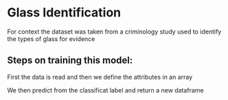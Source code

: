 # Glass Identification
For context the dataset was taken from a criminology study used to identify the types of glass for evidence

## Steps on training this model:
First the data is read and then we define the attributes in an array

We then predict from the classificat label and return a new dataframe

